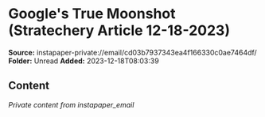 # Google's True Moonshot (Stratechery Article 12-18-2023)

**Source:** instapaper-private://email/cd03b7937343ea4f166330c0ae7464df/
**Folder:** Unread
**Added:** 2023-12-18T08:03:39




## Content
*Private content from instapaper_email*
